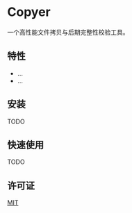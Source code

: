 # Copyer

一个高性能文件拷贝与后期完整性校验工具。

## 特性

- ...
- ...

## 安装

TODO

## 快速使用

TODO

## 许可证

[MIT](https://tldrlegal.com/license/mit-license)
